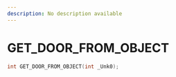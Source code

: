 ```yaml
---
description: No description available 
---
```


# GET_DOOR_FROM_OBJECT

```cpp
int GET_DOOR_FROM_OBJECT(int _Unk0);
```